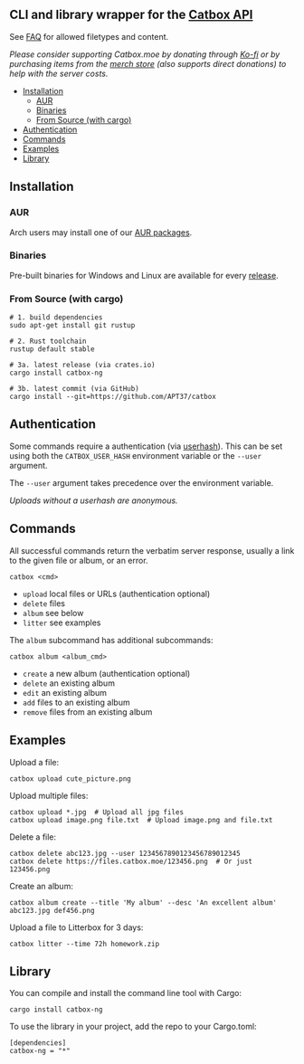 <h2>CLI and library wrapper for the <a href="https://catbox.moe/tools.php">Catbox API</a></h2>

See [FAQ][faq] for allowed filetypes and content.

*Please consider supporting Catbox.moe by donating through [Ko-fi][kofi] or by purchasing items from the [merch store][store] (also supports direct donations) to help with the server costs.*

- [Installation](#installation)
  - [AUR](#aur)
  - [Binaries](#binaries)
  - [From Source (with cargo)](#from-source-with-cargo)
- [Authentication](#authentication)
- [Commands](#commands)
- [Examples](#examples)
- [Library](#library)

## Installation

### AUR

Arch users may install one of our [AUR packages](AUR.md).

### Binaries

Pre-built binaries for Windows and Linux are available for every [release][releases].

### From Source (with cargo)

```fish
# 1. build dependencies
sudo apt-get install git rustup

# 2. Rust toolchain
rustup default stable

# 3a. latest release (via crates.io)
cargo install catbox-ng

# 3b. latest commit (via GitHub)
cargo install --git=https://github.com/APT37/catbox
```

## Authentication

Some commands require a authentication (via [userhash][manage]). This can be set using both the `CATBOX_USER_HASH` environment variable or the `--user` argument.

The `--user` argument takes precedence over the environment variable.

*Uploads without a userhash are anonymous.*

## Commands

All successful commands return the verbatim server response, usually a link to the given file or album, or an error.

`catbox <cmd>`

- `upload` local files or URLs (authentication optional)
- `delete` files
- `album` see below
- `litter` see examples

The `album` subcommand has additional subcommands:

`catbox album <album_cmd>`

- `create` a new album (authentication optional)
- `delete` an existing album
- `edit` an existing album
- `add` files to an existing album
- `remove` files from an existing album

## Examples

Upload a file:

```
catbox upload cute_picture.png
```

Upload multiple files:

```
catbox upload *.jpg  # Upload all jpg files
catbox upload image.png file.txt  # Upload image.png and file.txt
```

Delete a file:

```
catbox delete abc123.jpg --user 1234567890123456789012345
catbox delete https://files.catbox.moe/123456.png  # Or just 123456.png
```

Create an album:

```
catbox album create --title 'My album' --desc 'An excellent album' abc123.jpg def456.png
```


Upload a file to Litterbox for 3 days:

```
catbox litter --time 72h homework.zip
```

## Library

You can compile and install the command line tool with Cargo:
```
cargo install catbox-ng
```

To use the library in your project, add the repo to your Cargo.toml:

```
[dependencies]
catbox-ng = "*"
```

<!-- link definitions -->

[tools]: https://catbox.moe/tools.php
[faq]: https://catbox.moe/faq.php
[kofi]: https://ko-fi.com/catboxmoe
[store]: https://store.catbox.moe/
[manage]: https://catbox.moe/user/manage.php

[releases]: https://github.com/APT/catbox/releases

